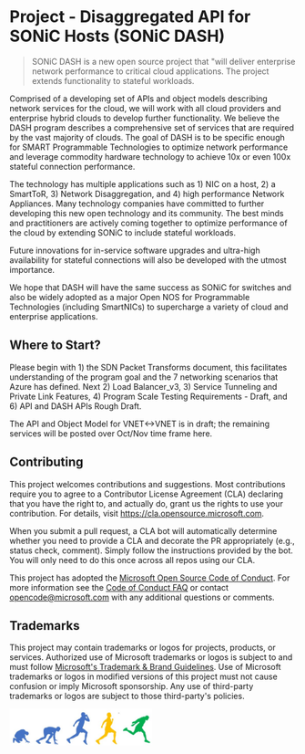 # Project - Disaggregated API for SONiC Hosts (SONiC DASH)

> SONiC DASH is a new open source project that "will deliver enterprise network performance to critical cloud applications.  The project extends functionality to stateful workloads.  

Comprised of a developing set of APIs and object models describing network services for the cloud, we will work with all cloud providers and enterprise hybrid clouds to develop further functionality. We believe the DASH program describes a comprehensive set of services that are required by the vast majority of clouds. The goal of DASH is to be specific enough for SMART Programmable Technologies to optimize network performance and leverage commodity hardware technology to achieve 10x or even 100x stateful connection performance.

The technology has multiple applications such as 1) NIC on a host, 2) a SmartToR, 3) Network Disaggregation, and 4) high performance Network Appliances. Many technology companies have committed to further developing this new open technology and its community. The best minds and practitioners are actively coming together to optimize performance of the cloud by extending SONiC to include stateful workloads. 
 
Future innovations for in-service software upgrades and ultra-high availability for stateful connections will also be developed with the utmost importance. 

We hope that DASH will have the same success as SONiC for switches and also be widely adopted as a major Open NOS for Programmable Technologies (including SmartNICs) to supercharge a variety of cloud and enterprise applications. 

## Where to Start?

Please begin with 1) the SDN Packet Transforms document, this facilitates understanding of the program goal and the 7 networking scenarios that Azure has defined.  Next 2) Load Balancer_v3, 3) Service Tunneling and Private Link Features, 4) Program Scale Testing Requirements - Draft, and 6) API and DASH APIs Rough Draft.

The API and Object Model for VNET<->VNET is in draft; the remaining services will be posted over Oct/Nov time frame here.

## Contributing

This project welcomes contributions and suggestions.  Most contributions require you to agree to a
Contributor License Agreement (CLA) declaring that you have the right to, and actually do, grant us
the rights to use your contribution. For details, visit https://cla.opensource.microsoft.com.

When you submit a pull request, a CLA bot will automatically determine whether you need to provide
a CLA and decorate the PR appropriately (e.g., status check, comment). Simply follow the instructions
provided by the bot. You will only need to do this once across all repos using our CLA.

This project has adopted the [Microsoft Open Source Code of Conduct](https://opensource.microsoft.com/codeofconduct/).
For more information see the [Code of Conduct FAQ](https://opensource.microsoft.com/codeofconduct/faq/) or
contact [opencode@microsoft.com](mailto:opencode@microsoft.com) with any additional questions or comments.

## Trademarks

This project may contain trademarks or logos for projects, products, or services. Authorized use of Microsoft 
trademarks or logos is subject to and must follow 
[Microsoft's Trademark & Brand Guidelines](https://www.microsoft.com/en-us/legal/intellectualproperty/trademarks/usage/general).
Use of Microsoft trademarks or logos in modified versions of this project must not cause confusion or imply Microsoft sponsorship.
Any use of third-party trademarks or logos are subject to those third-party's policies.

<img src="DASH%20Images/DASH%20image.jpg" width="250">
